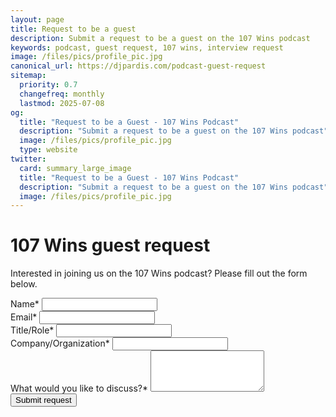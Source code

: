 ```yaml
---
layout: page
title: Request to be a guest
description: Submit a request to be a guest on the 107 Wins podcast
keywords: podcast, guest request, 107 wins, interview request
image: /files/pics/profile_pic.jpg
canonical_url: https://djpardis.com/podcast-guest-request
sitemap:
  priority: 0.7
  changefreq: monthly
  lastmod: 2025-07-08
og:
  title: "Request to be a Guest - 107 Wins Podcast"
  description: "Submit a request to be a guest on the 107 Wins podcast"
  image: /files/pics/profile_pic.jpg
  type: website
twitter:
  card: summary_large_image
  title: "Request to be a Guest - 107 Wins Podcast"
  description: "Submit a request to be a guest on the 107 Wins podcast"
  image: /files/pics/profile_pic.jpg
---
```


# <span class="highlight-text">107 Wins</span> guest request

Interested in joining us on the 107 Wins podcast? Please fill out the form below.

<form action="https://formspree.io/f/xldnywyl" method="POST" class="form">
  <div class="form-field">
    <label for="name">Name*</label>
    <input type="text" id="name" name="name" required>
  </div>
  
  <div class="form-field">
    <label for="email">Email*</label>
    <input type="email" id="email" name="email" required>
  </div>
  
  <div class="form-field">
    <label for="title">Title/Role*</label>
    <input type="text" id="title" name="title" required>
  </div>
  
  <div class="form-field">
    <label for="company">Company/Organization*</label>
    <input type="text" id="company" name="company" required>
  </div>
  
  <div class="form-field">
    <label for="topic">What would you like to discuss?*</label>
    <textarea id="topic" name="topic" rows="4" required></textarea>
  </div>
  
  <div class="form-field">
    <button type="submit" class="button">Submit request</button>
  </div>
</form>
